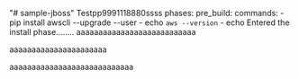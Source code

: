 "# sample-jboss" 
Testpp9991118880ssss
phases:
  pre_build:
    commands:
      - pip install awscli --upgrade --user
      - echo `aws --version`
      - echo Entered the install phase........
	aaaaaaaaaaaaaaaaaaaaaaaaaaa

aaaaaaaaaaaaaaaaaaaaaa

aaaaaaaaaaaaaaaaaaaaaaaaaaaa







